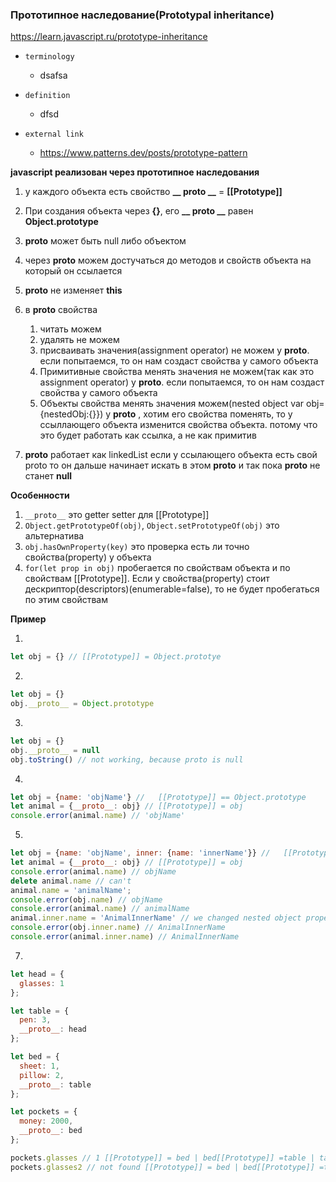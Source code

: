 ### Прототипное наследование(Prototypal inheritance)

https://learn.javascript.ru/prototype-inheritance

- `terminology`
    - dsafsa

- `definition`
    - dfsd

- `external link`
    - https://www.patterns.dev/posts/prototype-pattern

**javascript реализован через прототипное наследования**

1. у каждого объекта есть свойство **__ proto __** = **[[Prototype]]**
2. При создания объекта через **{}**, его **__ proto __** равен **Object.prototype**
3. **proto** может быть null либо объектом
4. через **proto** можем достучаться до методов и свойств объекта на который он ссылается
5. **proto** не изменяет **this**
6. в **proto** свойства
    1. читать можем
    2. удалять не можем
    3. присваивать значения(assignment operator) не можем у **proto**. если попытаемся, то он нам создаст свойства у
       самого объекта
    4. Примитивные свойства менять значения не можем(так как это assignment operator) у **proto**. если попытаемся, то
       он нам создаст свойства у самого объекта
    5. Объекты свойства менять значения можем(nested object var obj= {nestedObj:{}}) у **proto**  , хотим его свойства
       поменять, то у ссыллающего объекта
       изменится свойства объекта. потому что это будет работать как ссылка, а не как примитив

7. **proto** работает как linkedList если у ссылающего объекта есть свой proto то он дальше начинает искать в
   этом **proto** и так пока **proto** не станет **null**

**Особенности**

1. `__proto__` это getter setter для [[Prototype]]
2. `Object.getPrototypeOf(obj)`, `Object.setPrototypeOf(obj)`  это альтернатива
3. `obj.hasOwnProperty(key)` это проверка есть ли точно свойства(property) у объекта
4. `for(let prop in obj)` пробегается по свойствам объекта и по свойствам [[Prototype]]. Если у свойства(property) стоит
   дескриптор(descriptors)(enumerable=false), то не будет пробегаться по этим свойствам



**Пример**

1.

```js
let obj = {} // [[Prototype]] = Object.prototye
```

2.

```js 
let obj = {}
obj.__proto__ = Object.prototype
```

3.

```js
let obj = {}
obj.__proto__ = null
obj.toString() // not working, because proto is null

```

4.

```js
let obj = {name: 'objName'} //   [[Prototype]] == Object.prototype
let animal = {__proto__: obj} // [[Prototype]] = obj
console.error(animal.name) // 'objName'
```

5.

```js
let obj = {name: 'objName', inner: {name: 'innerName'}} //   [[Prototype]] == Object.prototype
let animal = {__proto__: obj} // [[Prototype]] = obj
console.error(animal.name) // objName
delete animal.name // can't
animal.name = 'animalName';
console.error(obj.name) // objName
console.error(animal.name) // animalName
animal.inner.name = 'AnimalInnerName' // we changed nested object property so it's changed of original object, so js will not create a new nested object for animal object
console.error(obj.inner.name) // AnimalInnerName
console.error(animal.inner.name) // AnimalInnerName
```

7.

```js
let head = {
  glasses: 1
};

let table = {
  pen: 3,
  __proto__: head
};

let bed = {
  sheet: 1,
  pillow: 2,
  __proto__: table
};

let pockets = {
  money: 2000,
  __proto__: bed
};

pockets.glasses // 1 [[Prototype]] = bed | bed[[Prototype]] =table | table[[Prototype]] = head | head[[Prototype]] = Object.prototype 
pockets.glasses2 // not found [[Prototype]] = bed | bed[[Prototype]] =table | table[[Prototype]] = head | head[[Prototype]] = Object.prototype 
```

      
